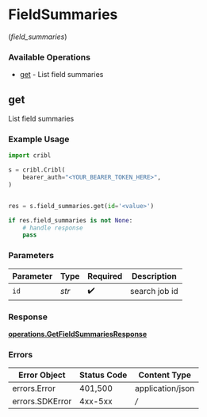 # FieldSummaries
(*field_summaries*)

### Available Operations

* [get](#get) - List field summaries

## get

List field summaries

### Example Usage

```python
import cribl

s = cribl.Cribl(
    bearer_auth="<YOUR_BEARER_TOKEN_HERE>",
)


res = s.field_summaries.get(id='<value>')

if res.field_summaries is not None:
    # handle response
    pass

```

### Parameters

| Parameter          | Type               | Required           | Description        |
| ------------------ | ------------------ | ------------------ | ------------------ |
| `id`               | *str*              | :heavy_check_mark: | search job id      |


### Response

**[operations.GetFieldSummariesResponse](../../models/operations/getfieldsummariesresponse.md)**
### Errors

| Error Object     | Status Code      | Content Type     |
| ---------------- | ---------------- | ---------------- |
| errors.Error     | 401,500          | application/json |
| errors.SDKError  | 4xx-5xx          | */*              |
